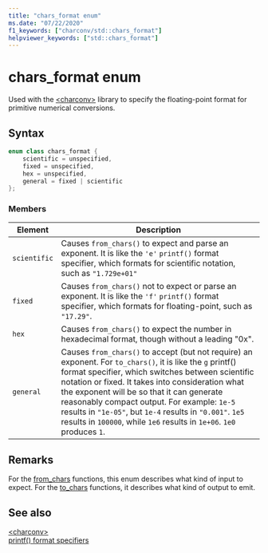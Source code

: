```yaml
---
title: "chars_format enum"
ms.date: "07/22/2020"
f1_keywords: ["charconv/std::chars_format"]
helpviewer_keywords: ["std::chars_format"]
---
```

# chars_format enum

Used with the [\<charconv>](charconv.md) library to specify the floating-point format for primitive numerical conversions.

## Syntax

```cpp
enum class chars_format {
    scientific = unspecified,
    fixed = unspecified,
    hex = unspecified,
    general = fixed | scientific
};
```

### Members

|Element|Description|
|-|-|
| `scientific` | Causes `from_chars()` to expect and parse an exponent. It is like the `'e'` `printf()` format specifier, which formats for scientific notation, such as `"1.729e+01"` |
| `fixed` | Causes `from_chars()` not to expect or parse an exponent. It is like the `'f'` `printf()` format specifier, which formats for floating-point, such as `"17.29"`.|
| `hex` | Causes `from_chars()` to expect the number in hexadecimal format, though without a leading "0x". |
| `general` | Causes `from_chars()` to accept (but not require) an exponent. For `to_chars()`, it is like the `g` printf() format specifier, which switches between scientific notation or fixed. It takes into consideration what the exponent will be so that it can generate reasonably compact output. For example: `1e-5` results in `"1e-05"`, but `1e-4` results in `"0.001"`. `1e5` results in `100000`, while `1e6` results in `1e+06`. `1e0` produces `1`.|

## Remarks

For the [from_chars](charconv-functions.md#from_chars) functions, this enum describes what kind of input to expect.
For the [to_chars](charconv-functions.md#to_chars) functions, it describes what kind of output to emit.

## See also

[\<charconv>](../standard-library/charconv.md)  
[printf() format specifiers](..\c-runtime-library\format-specification-syntax-printf-and-wprintf-functions.md)
